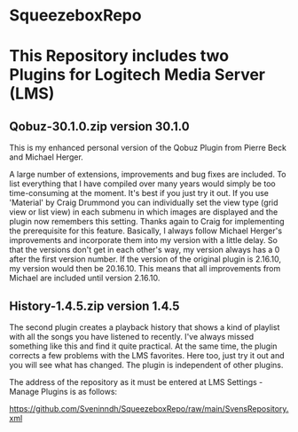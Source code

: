 # SqueezeboxRepo

This Repository includes two Plugins for Logitech Media Server (LMS)
=

Qobuz-30.1.0.zip  version 30.1.0
-

This is my enhanced personal version of the Qobuz Plugin from Pierre Beck and Michael Herger.

A large number of extensions, improvements and bug fixes are included. To list everything that I have compiled over many years would simply be too time-consuming at the moment. It's best if you just try it out.
If you use 'Material' by Craig Drummond you can individually set the view type (grid view or list view) in each submenu in which images are displayed and the plugin now remembers this setting. Thanks again to Craig for implementing the prerequisite for this feature.
Basically, I always follow Michael Herger's improvements and incorporate them into my version with a little delay.
So that the versions don't get in each other's way, my version always has a 0 after the first version number.
If the version of the original plugin is 2.16.10, my version would then be 20.16.10. This means that all improvements from Michael are included until version 2.16.10.

History-1.4.5.zip  version 1.4.5
-

The second plugin creates a playback history that shows a kind of playlist with all the songs you have listened to recently.
I've always missed something like this and find it quite practical.
At the same time, the plugin corrects a few problems with the LMS favorites. Here too, just try it out and you will see what has changed. The plugin is independent of other plugins.

The address of the repository as it must be entered at LMS Settings - Manage Plugins is as follows:

https://github.com/Sveninndh/SqueezeboxRepo/raw/main/SvensRepository.xml
